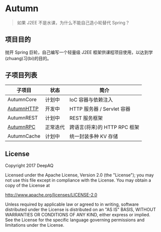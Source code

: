 # Autumn
> 如果 J2EE 不是水课，为什么不能自己造小轮替代 Spring？

## 项目目的
抛开 Spring 巨轮，自己编写一个轻量级 J2EE 框架供课程项目使用，以达到学(zhuang)习(bi)的目的。

## 子项目列表
| 子项目 | 状态 | 简介 |
| --- | --- | --- |
| AutumnCore | 计划中 | IoC 容器与依赖注入 |
| [AutumnHTTP](autumn-http/) | 开发中 | HTTP 服务器 / Servlet 容器 |
| AutumnREST | 计划中 | REST 服务框架 |
| [AutumnRPC](autumn-rpc/) | 正常迭代 | 跨语言(将来)的 HTTP RPC 框架 |
| AutumnCache | 计划中 | 统一封装多种 KV 存储 |

## License
Copyright 2017 DeepAQ

Licensed under the Apache License, Version 2.0 (the "License");
you may not use this file except in compliance with the License.
You may obtain a copy of the License at

http://www.apache.org/licenses/LICENSE-2.0

Unless required by applicable law or agreed to in writing, software
distributed under the License is distributed on an "AS IS" BASIS,
WITHOUT WARRANTIES OR CONDITIONS OF ANY KIND, either express or implied.
See the License for the specific language governing permissions and
limitations under the License.
